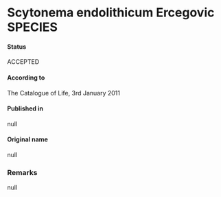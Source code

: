 Scytonema endolithicum Ercegovic SPECIES
=======

#### Status
ACCEPTED

#### According to
The Catalogue of Life, 3rd January 2011

#### Published in
null

#### Original name
null

### Remarks
null